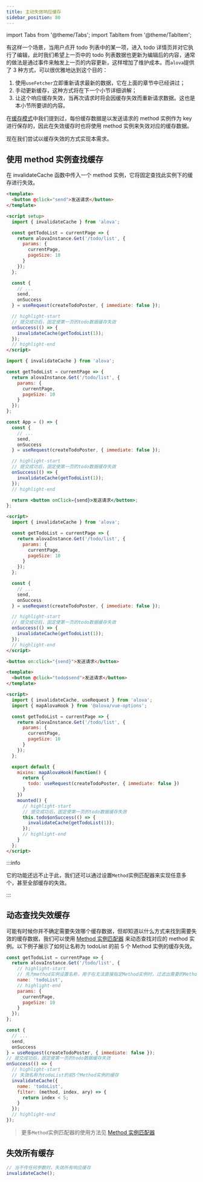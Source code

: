 ```yaml
---
title: 主动失效响应缓存
sidebar_position: 80
---
```


import Tabs from '@theme/Tabs';
import TabItem from '@theme/TabItem';

有这样一个场景，当用户点开 todo 列表中的某一项，进入 todo 详情页并对它执行了编辑，此时我们希望上一页中的 todo 列表数据也更新为编辑后的内容，通常的做法是通过事件来触发上一页的内容更新，这样增加了维护成本。而`alova`提供了 3 种方式，可以很优雅地达到这个目的：

1. 使用`useFetcher`立即重新请求最新的数据，它在上面的章节中已经讲过；
2. 手动更新缓存，这种方式将在下一个小节详细讲解；
3. 让这个响应缓存失效，当再次请求时将会因缓存失效而重新请求数据。这也是本小节所要讲的内容。

在[缓存模式](/tutorial/learning/response-cache)中我们提到过，每份缓存数据是以发送请求的 method 实例作为 key 进行保存的，因此在失效缓存时也将使用 method 实例来失效对应的缓存数据。

现在我们尝试以缓存失效的方式实现本需求。

## 使用 method 实例查找缓存

在 invalidateCache 函数中传入一个 method 实例，它将固定查找此实例下的缓存进行失效。

<Tabs groupId="framework">
<TabItem value="1" label="vue composition">

```html
<template>
  <button @click="send">发送请求</button>
</template>

<script setup>
  import { invalidateCache } from 'alova';

  const getTodoList = currentPage => {
    return alovaInstance.Get('/todo/list', {
      params: {
        currentPage,
        pageSize: 10
      }
    });
  };

  const {
    // ...
    send,
    onSuccess
  } = useRequest(createTodoPoster, { immediate: false });

  // highlight-start
  // 提交成功后，固定使第一页的todo数据缓存失效
  onSuccess(() => {
    invalidateCache(getTodoList(1));
  });
  // highlight-end
</script>
```

</TabItem>
<TabItem value="2" label="react">

```jsx
import { invalidateCache } from 'alova';

const getTodoList = currentPage => {
  return alovaInstance.Get('/todo/list', {
    params: {
      currentPage,
      pageSize: 10
    }
  });
};

const App = () => {
  const {
    // ...
    send,
    onSuccess
  } = useRequest(createTodoPoster, { immediate: false });

  // highlight-start
  // 提交成功后，固定使第一页的todo数据缓存失效
  onSuccess(() => {
    invalidateCache(getTodoList(1));
  });
  // highlight-end

  return <button onClick={send}>发送请求</button>;
};
```

</TabItem>
<TabItem value="3" label="svelte">

```html
<script>
  import { invalidateCache } from 'alova';

  const getTodoList = currentPage => {
    return alovaInstance.Get('/todo/list', {
      params: {
        currentPage,
        pageSize: 10
      }
    });
  };

  const {
    // ...
    send,
    onSuccess
  } = useRequest(createTodoPoster, { immediate: false });

  // highlight-start
  // 提交成功后，固定使第一页的todo数据缓存失效
  onSuccess(() => {
    invalidateCache(getTodoList(1));
  });
  // highlight-end
</script>

<button on:click="{send}">发送请求</button>
```

</TabItem>
<TabItem value="4" label="vue options">

```html
<template>
  <button @click="todo$send">发送请求</button>
</template>

<script>
  import { invalidateCache, useRequest } from 'alova';
  import { mapAlovaHook } from '@alova/vue-options';

  const getTodoList = currentPage => {
    return alovaInstance.Get('/todo/list', {
      params: {
        currentPage,
        pageSize: 10
      }
    });
  };

  export default {
    mixins: mapAlovaHook(function() {
      return {
        todo: useRequest(createTodoPoster, { immediate: false })
      }
    })
    mounted() {
      // highlight-start
      // 提交成功后，固定使第一页的todo数据缓存失效
      this.todo$onSuccess(() => {
        invalidateCache(getTodoList(1));
      });
      // highlight-end
    }
  };
</script>
```

</TabItem>
</Tabs>

:::info

它的功能还远不止于此，我们还可以通过设置`Method`实例匹配器来实现任意多个，甚至全部缓存的失效。

:::

## 动态查找失效缓存

可能有时候你并不确定需要失效哪个缓存数据，但却知道以什么方式来找到需要失效的缓存数据，我们可以使用 [Method 实例匹配器](../next-step/method-instance-matcher) 来动态查找对应的 method 实例。以下例子展示了如何让名称为 todoList 的前 5 个 Method 实例的缓存失效。

```javascript
const getTodoList = currentPage => {
  return alovaInstance.Get('/todo/list', {
    // highlight-start
    // 先为method实例设置名称，用于在无法直接指定Method实例时，过滤出需要的Method实例
    name: 'todoList',
    // highlight-end
    params: {
      currentPage,
      pageSize: 10
    }
  });
};

const {
  // ...
  send,
  onSuccess
} = useRequest(createTodoPoster, { immediate: false });
// 提交成功后，固定使第一页的todo数据缓存失效
onSuccess(() => {
  // highlight-start
  // 失效名称为todoList的前5个Method实例的缓存
  invalidateCache({
    name: 'todoList',
    filter: (method, index, ary) => {
      return index < 5;
    }
  });
  // highlight-end
});
```

> 更多`Method`实例匹配器的使用方法见 [Method 实例匹配器](../next-step/method-instance-matcher)

## 失效所有缓存

```javascript
// 当不传任何参数时，失效所有响应缓存
invalidateCache();
```

